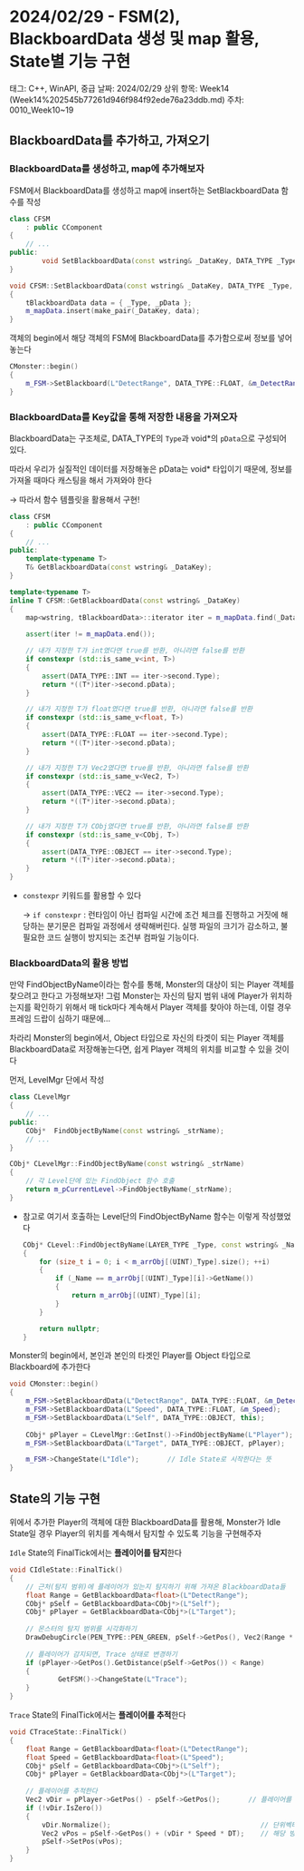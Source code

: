 # 2024/02/29 - FSM(2), BlackboardData 생성 및 map 활용, State별 기능 구현

태그: C++, WinAPI, 중급
날짜: 2024/02/29
상위 항목: Week14 (Week14%202545b77261d946f984f92ede76a23ddb.md)
주차: 0010_Week10~19

## BlackboardData를 추가하고, 가져오기

### BlackboardData를 생성하고, map에 추가해보자

FSM에서 BlackboardData를 생성하고 map에 insert하는 SetBlackboardData 함수를 작성

```cpp
class CFSM
	: public CComponent
{
	// ...
public:
		void SetBlackboardData(const wstring& _DataKey, DATA_TYPE _Type, void* _pData);
}
```

```cpp
void CFSM::SetBlackboardData(const wstring& _DataKey, DATA_TYPE _Type, void* _pData)
{
	tBlackboardData data = { _Type, _pData };
	m_mapData.insert(make_pair(_DataKey, data);
}
```

객체의 begin에서 해당 객체의 FSM에 BlackboardData를 추가함으로써 정보를 넣어놓는다

```cpp
CMonster::begin()
{
	m_FSM->SetBlackboard(L"DetectRange", DATA_TYPE::FLOAT, &m_DetectRange);
}
```

### BlackboardData를 Key값을 통해 저장한 내용을 가져오자

BlackboardData는 구조체로, DATA_TYPE의 `Type`과 void*의 `pData`으로 구성되어 있다.

따라서 우리가 실질적인 데이터를 저장해놓은 pData는 void* 타입이기 때문에, 정보를 가져올 때마다 캐스팅을 해서 가져와야 한다

→ 따라서 함수 템플릿을 활용해서 구현!

```cpp
class CFSM
	: public CComponent
{
	// ...
public:
	template<typename T>
	T& GetBlackboardData(const wstring& _DataKey);
}
```

```cpp
template<typename T>
inline T CFSM::GetBlackboardData(const wstring& _DataKey)
{
	map<wstring, tBlackboardData>::iterator iter = m_mapData.find(_DataKey);
	
	assert(iter != m_mapData.end());

	// 내가 지정한 T가 int였다면 true를 반환, 아니라면 false를 반환
	if constexpr (std::is_same_v<int, T>)
	{
		assert(DATA_TYPE::INT == iter->second.Type);
		return *((T*)iter->second.pData);
	}

	// 내가 지정한 T가 float였다면 true를 반환, 아니라면 false를 반환
	if constexpr (std::is_same_v<float, T>)
	{
		assert(DATA_TYPE::FLOAT == iter->second.Type);
		return *((T*)iter->second.pData);
	}

	// 내가 지정한 T가 Vec2였다면 true를 반환, 아니라면 false를 반환
	if constexpr (std::is_same_v<Vec2, T>)
	{
		assert(DATA_TYPE::VEC2 == iter->second.Type);
		return *((T*)iter->second.pData);
	}

	// 내가 지정한 T가 CObj였다면 true를 반환, 아니라면 false를 반환
	if constexpr (std::is_same_v<CObj, T>)
	{
		assert(DATA_TYPE::OBJECT == iter->second.Type);
		return *((T*)iter->second.pData);
	}
} 

```

- `constexpr` 키워드를 활용할 수 있다
    
    → `if constexpr` : 런타임이 아닌 컴파일 시간에 조건 체크를 진행하고 거짓에 해당하는 분기문은 컴파일 과정에서 생략해버린다. 실행 파일의 크기가 감소하고, 불필요한 코드 실행이 방지되는 조건부 컴파일 기능이다.
    

### BlackboardData의 활용 방법

만약 FindObjectByName이라는 함수를 통해, Monster의 대상이 되는 Player 객체를 찾으려고 한다고 가정해보자! 그럼 Monster는 자신의 탐지 범위 내에 Player가 위치하는지를 확인하기 위해서 매 tick마다 계속해서 Player 객체를 찾아야 하는데, 이럴 경우 프레임 드랍이 심하기 때문에…

차라리 Monster의 begin에서, Object 타입으로 자신의 타겟이 되는 Player 객체를 BlackboardData로 저장해놓는다면, 쉽게 Player 객체의 위치를 비교할 수 있을 것이다

먼저, LevelMgr 단에서 작성

```cpp
class CLevelMgr
{
	// ...
public:
	CObj*  FindObjectByName(const wstring& _strName);
	// ...	
}
```

```cpp
CObj* CLevelMgr::FindObjectByName(const wstring& _strName)
{
	// 각 Level단에 있는 FindObject 함수 호출
	return m_pCurrentLevel->FindObjectByName(_strName);
}
```

- 참고로 여기서 호출하는 Level단의 FindObjectByName 함수는 이렇게 작성했었다
    
    ```cpp
    CObj* CLevel::FindObjectByName(LAYER_TYPE _Type, const wstring& _Name)
    {
    	for (size_t i = 0; i < m_arrObj[(UINT)_Type].size(); ++i)
    	{
    		if (_Name == m_arrObj[(UINT)_Type][i]->GetName())
    		{
    			return m_arrObj[(UINT)_Type][i];
    		}
    	}
    
    	return nullptr;
    }
    ```
    

Monster의 begin에서, 본인과 본인의 타겟인 Player를 Object 타입으로 Blackboard에 추가한다

```cpp
void CMonster::begin()
{
	m_FSM->SetBlackboardData(L"DetectRange", DATA_TYPE::FLOAT, &m_DetectRange);
	m_FSM->SetBlackboardData(L"Speed", DATA_TYPE::FLOAT, &m_Speed);
	m_FSM->SetBlackboardData(L"Self", DATA_TYPE::OBJECT, this);
	
	CObj* pPlayer = CLevelMgr::GetInst()->FindObjectByName(L"Player");
	m_FSM->SetBlackboardData(L"Target", DATA_TYPE::OBJECT, pPlayer);

	m_FSM->ChangeState(L"Idle");       // Idle State로 시작한다는 뜻
}
```

## State의 기능 구현

위에서 추가한 Player의 객체에 대한 BlackboardData를 활용해, Monster가 Idle State일 경우 Player의 위치를 계속해서 탐지할 수 있도록 기능을 구현해주자

`Idle` State의 FinalTick에서는 **플레이어를 탐지**한다

```cpp
void CIdleState::FinalTick()
{
	// 근처(탐지 범위)에 플레이어가 있는지 탐지하기 위해 가져온 BlackboardData들
	float Range = GetBlackboardData<float>(L"DetectRange");
	CObj* pSelf = GetBlackboardData<CObj*>(L"Self");
	CObj* pPlayer = GetBlackboardData<CObj*>(L"Target");
	
	// 몬스터의 탐지 범위를 시각화하기
	DrawDebugCircle(PEN_TYPE::PEN_GREEN, pSelf->GetPos(), Vec2(Range * 2.f, Range * 2.f), 0);
	
	// 플레이어가 감지되면, Trace 상태로 변경하기
	if (pPlayer->GetPos().GetDistance(pSelf->GetPos()) < Range)
	{
			GetFSM()->ChangeState(L"Trace");
	}
}
```

`Trace` State의 FinalTick에서는 **플레이어를 추적**한다

```cpp
void CTraceState::FinalTick()
{
	float Range = GetBlackboardData<float>(L"DetectRange");
	float Speed = GetBlackboardData<float>(L"Speed");
	CObj* pSelf = GetBlackboardData<CObj*>(L"Self");
	CObj* pPlayer = GetBlackboardData<CObj*>(L"Target");
	
	// 플레이어를 추적한다
	Vec2 vDir = pPlayer->GetPos() - pSelf->GetPos();       // 플레이어를 향한 방향 계산
	if (!vDir.IsZero())
	{
		vDir.Normalize();                                     // 단위벡터로 방향 설정
		Vec2 vPos = pSelf->GetPos() + (vDir * Speed * DT);    // 해당 방향으로 이동
		pSelf->SetPos(vPos);
	}
}
```